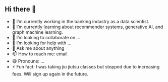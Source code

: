 ## Hi there 👋

- 🔭 I’m currently working in the banking industry as a data scientist.
- 🌱 I’m currently learning about recommender systems, generative AI, and graph machine learning.
- 👯 I’m looking to collaborate on ...
- 🤔 I’m looking for help with ...
- 💬 Ask me about anything
- 📫 How to reach me: email
- 😄 Pronouns: ...
- ⚡ Fun fact: I was taking jiu jiutsu classes but stopped due to increasing fees. Will sign up again in the future.

<!--
**JorgeBonillaSD/JorgeBonillaSD** is a ✨ _special_ ✨ repository because its `README.md` (this file) appears on your GitHub profile.

Here are some ideas to get you started:

- 🔭 I’m currently working on ...
- 🌱 I’m currently learning ...
- 👯 I’m looking to collaborate on ...
- 🤔 I’m looking for help with ...
- 💬 Ask me about ...
- 📫 How to reach me: ...
- 😄 Pronouns: ...
- ⚡ Fun fact: ...
-->
